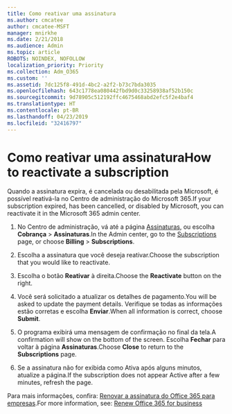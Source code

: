 ```yaml
---
title: Como reativar uma assinatura
ms.author: cmcatee
author: cmcatee-MSFT
manager: mnirkhe
ms.date: 2/21/2018
ms.audience: Admin
ms.topic: article
ROBOTS: NOINDEX, NOFOLLOW
localization_priority: Priority
ms.collection: Adm_O365
ms.custom: ''
ms.assetid: 7dc125f8-491d-4bc2-a2f2-b73c7bda3035
ms.openlocfilehash: 643c1778ea080442fbd9d0c33258938af52b150c
ms.sourcegitcommit: 9d78905c512192ffc4675468abd2efc5f2e4baf4
ms.translationtype: HT
ms.contentlocale: pt-BR
ms.lasthandoff: 04/23/2019
ms.locfileid: "32416797"
---
```

# <a name="how-to-reactivate-a-subscription"></a><span data-ttu-id="39702-102">Como reativar uma assinatura</span><span class="sxs-lookup"><span data-stu-id="39702-102">How to reactivate a subscription</span></span>

<span data-ttu-id="39702-103">Quando a assinatura expira, é cancelada ou desabilitada pela Microsoft, é possível reativá-la no Centro de administração do Microsoft 365.</span><span class="sxs-lookup"><span data-stu-id="39702-103">If your subscription expired, has been cancelled, or disabled by Microsoft, you can reactivate it in the Microsoft 365 admin center.</span></span>
  
1. <span data-ttu-id="39702-104">No Centro de administração, vá até a página [Assinaturas](https://go.microsoft.com/fwlink/p/?linkid=842054), ou escolha **Cobrança** \> **Assinaturas**.</span><span class="sxs-lookup"><span data-stu-id="39702-104">In the Admin center, go to the [Subscriptions](https://go.microsoft.com/fwlink/p/?linkid=842054) page, or choose **Billing** \> **Subscriptions**.</span></span>
    
2. <span data-ttu-id="39702-105">Escolha a assinatura que você deseja reativar.</span><span class="sxs-lookup"><span data-stu-id="39702-105">Choose the subscription that you would like to reactivate.</span></span>
    
3. <span data-ttu-id="39702-106">Escolha o botão **Reativar** à direita.</span><span class="sxs-lookup"><span data-stu-id="39702-106">Choose the **Reactivate** button on the right.</span></span> 
    
4. <span data-ttu-id="39702-107">Você será solicitado a atualizar os detalhes de pagamento.</span><span class="sxs-lookup"><span data-stu-id="39702-107">You will be asked to update the payment details.</span></span> <span data-ttu-id="39702-108">Verifique se todas as informações estão corretas e escolha **Enviar**.</span><span class="sxs-lookup"><span data-stu-id="39702-108">When all information is correct, choose **Submit**.</span></span>
    
5. <span data-ttu-id="39702-109">O programa exibirá uma mensagem de confirmação no final da tela.</span><span class="sxs-lookup"><span data-stu-id="39702-109">A confirmation will show on the bottom of the screen.</span></span> <span data-ttu-id="39702-110">Escolha **Fechar** para voltar à página **Assinaturas**.</span><span class="sxs-lookup"><span data-stu-id="39702-110">Choose **Close** to return to the **Subscriptions** page.</span></span> 
    
6. <span data-ttu-id="39702-111">Se a assinatura não for exibida como Ativa após alguns minutos, atualize a página.</span><span class="sxs-lookup"><span data-stu-id="39702-111">If the subscription does not appear Active after a few minutes, refresh the page.</span></span>
    
<span data-ttu-id="39702-112">Para mais informações, confira: [Renovar a assinatura do Office 365 para empresas](https://support.office.com/article/8d83b530-f4ca-47f6-a666-e5791cbacc7e).</span><span class="sxs-lookup"><span data-stu-id="39702-112">For more information, see: [Renew Office 365 for business](https://support.office.com/article/8d83b530-f4ca-47f6-a666-e5791cbacc7e)</span></span>
  

